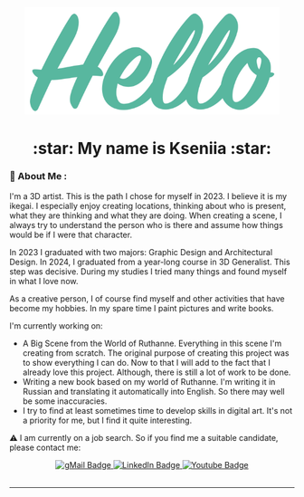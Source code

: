 <div align="center">
 <img src="https://github.com/AlfBerht/AlfBerht/blob/main/Hello/08.png" width="450px"/>
   
 <h1><div align="center">
  :star: My name is Kseniia :star:
 </h1></div>

### :jigsaw: About Me :

<div>
 I'm a 3D artist. This is the path I chose for myself in 2023. I believe it is my ikegai.
 I especially enjoy creating locations, thinking about who is present, what they are thinking and what they are doing. When creating a scene, I always try to understand the person who is there and assume how things would be if I were that character.
 
 In 2023 I graduated with two majors: Graphic Design and Architectural Design.
 In 2024, I graduated from a year-long course in 3D Generalist. This step was decisive. During my studies I tried many things and found myself in what I love now.
 
 As a creative person, I of course find myself and other activities that have become my hobbies. In my spare time I paint pictures and write books.
 
 I'm currently working on:
 - A Big Scene from the World of Ruthanne. Everything in this scene I'm creating from scratch. The original purpose of creating this project was to show everything I can do. Now to that I will add to the fact that I already love this project. Although, there is still a lot of work to be done.
 - Writing a new book based on my world of Ruthanne. I'm writing it in Russian and translating it automatically into English. So there may well be some inaccuracies.
 - I try to find at least sometimes time to develop skills in digital art. It's not a priority for me, but I find it quite interesting.

:warning: I am currently on a job search. So if you find me a suitable candidate, please contact me: </div>

<div align="center">
 <a href="mailto:alfberht@gmail.com">
  <img src="https://img.shields.io/badge/gMail-red?style=for-the-badge&logo=gmail&logoColor=white" alt="gMail Badge"/>
 </a>
 <a href="https://www.linkedin.com/in/alfberht/">
  <img src="https://img.shields.io/badge/LinkedIn-blue?style=for-the-badge&logo=linkedin&logoColor=white" alt="LinkedIn Badge"/>
 </a>
 <a href="https://www.youtube.com/playlist?list=PL5t-oG0fyTFpw8Nwdy6QA4YbA6WEMsOgF">
  <img src="https://img.shields.io/badge/YouTube-red?style=for-the-badge&logo=youtube&logoColor=white" alt="Youtube Badge"/>
 </a><br />

<img src="https://komarev.com/ghpvc/?username=AlfBerht&style=flat-square&color=blue" alt=""/>
</div>

---

